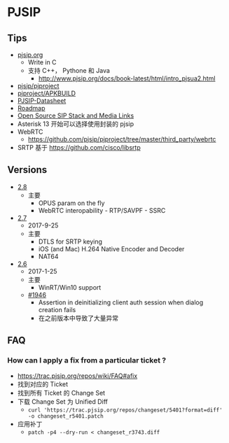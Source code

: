 # PJSIP

## Tips
* [pjsip.org](http://www.pjsip.org/)
  * Write in C
  * 支持 C++， Pythone 和 Java
    * http://www.pjsip.org/docs/book-latest/html/intro_pjsua2.html
* [pjsip/pjproject](https://github.com/pjsip/pjproject)
* [pjproject/APKBUILD](https://git.alpinelinux.org/cgit/aports/tree/main/pjproject/APKBUILD)
* [PJSIP-Datasheet](https://trac.pjsip.org/repos/wiki/PJSIP-Datasheet)
* [Roadmap](https://trac.pjsip.org/repos/roadmap)
* [Open Source SIP Stack and Media Links](http://www.pjsip.org/links.htm)
* Asterisk 13 开始可以选择使用封装的 pjsip
* WebRTC
  * https://github.com/pjsip/pjproject/tree/master/third_party/webrtc
* SRTP 基于 https://github.com/cisco/libsrtp

## Versions
* [2.8](https://trac.pjsip.org/repos/milestone/release-2.8)
  * 主要
    * OPUS param on the fly
    * WebRTC interopability - RTP/SAVPF - SSRC
* [2.7](https://trac.pjsip.org/repos/milestone/release-2.7)
  * 2017-9-25
  * 主要
    * DTLS for SRTP keying
    * iOS (and Mac) H.264 Native Encoder and Decoder
    * NAT64
* [2.6](http://trac.pjsip.org/repos/milestone/release-2.6)
  * 2017-1-25
  * 主要
    * WinRT/Win10 support
  * [#1946](https://trac.pjsip.org/repos/ticket/1946)
    * Assertion in deinitializing client auth session when dialog creation fails
    * 在之前版本中导致了大量异常

## FAQ
### How can I apply a fix from a particular ticket ?
* https://trac.pjsip.org/repos/wiki/FAQ#afix
* 找到对应的 Ticket
* 找到所有 Ticket 的 Change Set
* 下载 Change Set 为 Unified Diff
  * `curl 'https://trac.pjsip.org/repos/changeset/5401?format=diff' -o changeset_r5401.patch`
* 应用补丁
  * `patch -p4 --dry-run < changeset_r3743.diff`
